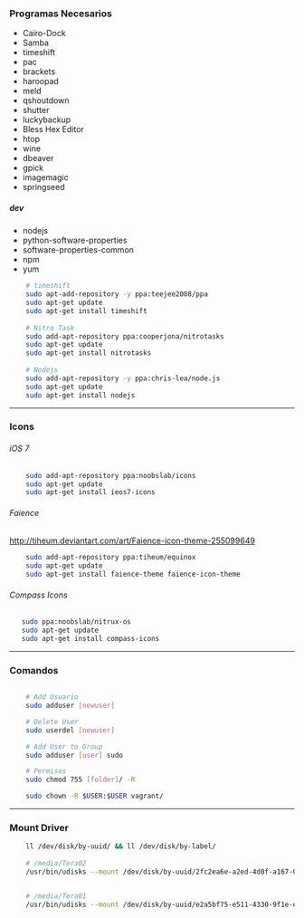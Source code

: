 ###	Programas Necesarios


- Cairo-Dock
- Samba
- timeshift
- pac
- brackets
- haroopad
- meld
- qshoutdown
- shutter
- luckybackup
- Bless Hex Editor
- htop
- wine
- dbeaver
- gpick
- imagemagic
- springseed


##### dev

- nodejs
- python-software-properties
- software-properties-common
- npm
- yum

```bash
    # timeshift
    sudo apt-add-repository -y ppa:teejee2008/ppa
    sudo apt-get update
    sudo apt-get install timeshift
    
    # Nitro Task
    sudo add-apt-repository ppa:cooperjona/nitrotasks
    sudo apt-get update
    sudo apt-get install nitrotasks
    
    # Nodejs
    sudo add-apt-repository -y ppa:chris-lea/node.js
    sudo apt-get update
    sudo apt-get install nodejs
```

- - - - - - - -

### Icons


###### iOS 7
```bash
    sudo add-apt-repository ppa:noobslab/icons
    sudo apt-get update
    sudo apt-get install ieos7-icons
```

###### Faience
http://tiheum.deviantart.com/art/Faience-icon-theme-255099649
```bash
    sudo add-apt-repository ppa:tiheum/equinox
    sudo apt-get update
    sudo apt-get install faience-theme faience-icon-theme
```

###### Compass Icons
```bash
   sudo ppa:noobslab/nitrux-os
   sudo apt-get update
   sudo apt-get install compass-icons
```
_ _ _

### Comandos

```bash

	# Add Usuario
	sudo adduser [newuser]

	# Delete User
	sudo userdel [newuser]

	# Add User to Group
	sudo adduser [user] sudo

	# Permisos
	sudo chmod 755 [folder]/ -R

	sudo chown -R $USER:$USER vagrant/
```


- - -

### Mount Driver

```bash
	ll /dev/disk/by-uuid/ && ll /dev/disk/by-label/
    
	# /media/Tera02
	/usr/bin/udisks --mount /dev/disk/by-uuid/2fc2ea6e-a2ed-4d0f-a167-0ba68925a821


	# /media/Tera01
	/usr/bin/udisks --mount /dev/disk/by-uuid/e2a5bf75-e511-4330-9f1e-efc114b9a47e
```



	
